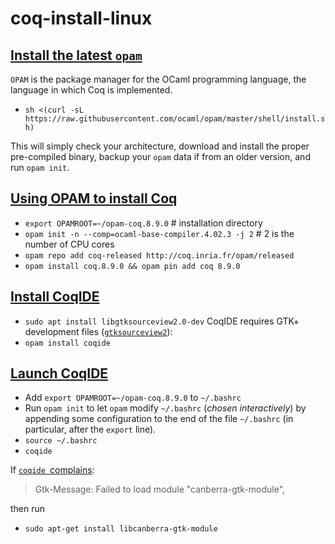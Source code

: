 # coq-install-linux

## [Install the latest `opam`](http://opam.ocaml.org/doc/Install.html)
`OPAM` is the package manager for the OCaml programming language, 
the language in which Coq is implemented.

- `sh <(curl -sL https://raw.githubusercontent.com/ocaml/opam/master/shell/install.sh)`

This will simply check your architecture, 
download and install the proper pre-compiled binary, 
backup your `opam` data if from an older version, and run `opam init`.

## [Using OPAM to install Coq](https://coq.inria.fr/opam-using.html)

- `export OPAMROOT=~/opam-coq.8.9.0` # installation directory
- `opam init -n --comp=ocaml-base-compiler.4.02.3 -j 2` # 2 is the number of CPU cores
- `opam repo add coq-released http://coq.inria.fr/opam/released`
- `opam install coq.8.9.0 && opam pin add coq 8.9.0`

## [Install CoqIDE](https://coq.inria.fr/opam-using.html)

- `sudo apt install libgtksourceview2.0-dev` CoqIDE requires GTK+ development files ([`gtksourceview2`](https://github.com/ocaml/opam-repository/issues/12156)):
- `opam install coqide`

## [Launch CoqIDE](https://stackoverflow.com/a/55846482/1833118)

- Add `export OPAMROOT=~/opam-coq.8.9.0` to `~/.bashrc`
- Run `opam init` to let `opam` modify `~/.bashrc` (*chosen interactively*) by appending
some configuration to the end of the file `~/.bashrc` (in particular, after the `export` line).
- `source ~/.bashrc`
- `coqide`

If [`coqide `complains](https://askubuntu.com/questions/208431/failed-to-load-module-canberra-gtk-module):
> Gtk-Message: Failed to load module "canberra-gtk-module",

then run
- `sudo apt-get install libcanberra-gtk-module`